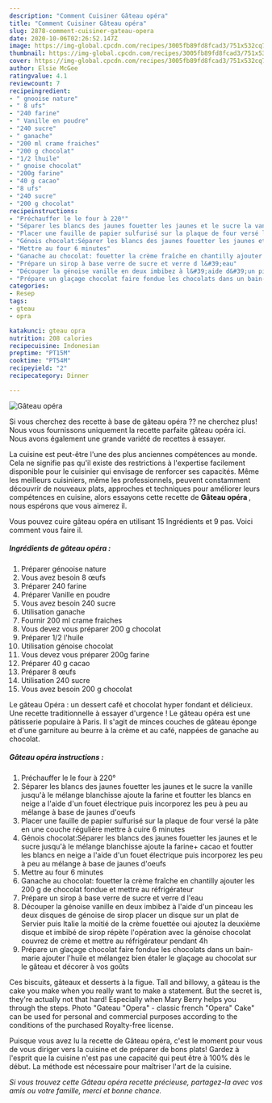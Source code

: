 ```yaml
---
description: "Comment Cuisiner Gâteau opéra"
title: "Comment Cuisiner Gâteau opéra"
slug: 2878-comment-cuisiner-gateau-opera
date: 2020-10-06T02:26:52.147Z
image: https://img-global.cpcdn.com/recipes/3005fb89fd8fcad3/751x532cq70/gateau-opera-photo-principale-de-la-recette.jpg
thumbnail: https://img-global.cpcdn.com/recipes/3005fb89fd8fcad3/751x532cq70/gateau-opera-photo-principale-de-la-recette.jpg
cover: https://img-global.cpcdn.com/recipes/3005fb89fd8fcad3/751x532cq70/gateau-opera-photo-principale-de-la-recette.jpg
author: Elsie McGee
ratingvalue: 4.1
reviewcount: 7
recipeingredient:
- " gnooise nature"
- " 8 ufs"
- "240 farine"
- " Vanille en poudre"
- "240 sucre"
- " ganache"
- "200 ml crame fraiches"
- "200 g chocolat"
- "1/2 lhuile"
- " gnoise chocolat"
- "200g farine"
- "40 g cacao"
- "8 ufs"
- "240 sucre"
- "200 g chocolat"
recipeinstructions:
- "Préchauffer le le four à 220°"
- "Séparer les blancs des jaunes fouetter les jaunes et le sucre la vanille jusqu&#39;à le mélange blanchisse ajoute la farine et foutter les blancs en neige a l&#39;aide d&#39;un fouet électrique puis incorporez les peu à peu au mélange à base de jaunes d&#39;oeufs"
- "Placer une fauille de papier sulfurisé sur la plaque de four versé la pâte en une couche régulière mettre à cuire 6 minutes"
- "Génois chocolat:Séparer les blancs des jaunes fouetter les jaunes et le sucre jusqu&#39;à le mélange blanchisse ajoute la farine+ cacao et foutter les blancs en neige a l&#39;aide d&#39;un fouet électrique puis incorporez les peu à peu au mélange à base de jaunes d&#39;oeufs"
- "Mettre au four 6 minutes"
- "Ganache au chocolat: fouetter la crème fraîche en chantilly ajouter les 200 g de chocolat fondue et mettre au réfrigérateur"
- "Prépare un sirop à base verre de sucre et verre d l&#39;eau"
- "Découper la génoise vanille en deux imbibez à l&#39;aide d&#39;un pinceau les deux disques de génoise de sirop placer un disque sur un plat de Servier puis Italie la moitié de la crème fouettée oui ajoutez la deuxième disque et imbibé de sirop répète l&#39;opération avec la génoise chocolat couvrez de crème et mettre au réfrigérateur pendant 4h"
- "Prépare un glaçage chocolat faire fondue les chocolats dans un bain-marie ajouter l&#39;huile et mélangez bien étaler le glaçage au chocolat sur le gâteau et décorer à vos goûts"
categories:
- Resep
tags:
- gteau
- opra

katakunci: gteau opra 
nutrition: 208 calories
recipecuisine: Indonesian
preptime: "PT15M"
cooktime: "PT54M"
recipeyield: "2"
recipecategory: Dinner

---
```



![Gâteau opéra](https://img-global.cpcdn.com/recipes/3005fb89fd8fcad3/751x532cq70/gateau-opera-photo-principale-de-la-recette.jpg)

Si vous cherchez des recette à base de gâteau opéra ?? ne cherchez plus! Nous vous fournissons uniquement la recette parfaite gâteau opéra ici. Nous avons également une grande variété de recettes à essayer.

La cuisine est peut-être l'une des plus anciennes compétences au monde. Cela ne signifie pas qu'il existe des restrictions à l'expertise facilement disponible pour le cuisinier qui envisage de renforcer ses capacités. Même les meilleurs cuisiniers, même les professionnels, peuvent constamment découvrir de nouveaux plats, approches et techniques pour améliorer leurs compétences en cuisine, alors essayons cette recette de <strong> Gâteau opéra </strong>, nous espérons que vous aimerez il.

<!--inarticleads1-->

Vous pouvez cuire gâteau opéra en utilisant 15 Ingrédients et 9 pas. Voici comment vous faire il.

##### Ingrédients de gâteau opéra :

1. Préparer  génooise nature
1. Vous avez besoin  8 œufs
1. Préparer 240 farine
1. Préparer  Vanille en poudre
1. Vous avez besoin 240 sucre
1. Utilisation  ganache
1. Fournir 200 ml crame fraiches
1. Vous devez vous préparer 200 g chocolat
1. Préparer 1/2 l&#39;huile
1. Utilisation  génoise chocolat
1. Vous devez vous préparer 200g farine
1. Préparer 40 g cacao
1. Préparer 8 œufs
1. Utilisation 240 sucre
1. Vous avez besoin 200 g chocolat


Le gâteau Opéra : un dessert café et chocolat hyper fondant et délicieux. Une recette traditionnelle à essayer d&#39;urgence ! Le gâteau opéra est une pâtisserie populaire à Paris. Il s&#39;agit de minces couches de gâteau éponge et d&#39;une garniture au beurre à la crème et au café, nappées de ganache au chocolat. 

<!--inarticleads2-->

##### Gâteau opéra instructions :

1. Préchauffer le le four à 220°
1. Séparer les blancs des jaunes fouetter les jaunes et le sucre la vanille jusqu&#39;à le mélange blanchisse ajoute la farine et foutter les blancs en neige a l&#39;aide d&#39;un fouet électrique puis incorporez les peu à peu au mélange à base de jaunes d&#39;oeufs
1. Placer une fauille de papier sulfurisé sur la plaque de four versé la pâte en une couche régulière mettre à cuire 6 minutes
1. Génois chocolat:Séparer les blancs des jaunes fouetter les jaunes et le sucre jusqu&#39;à le mélange blanchisse ajoute la farine+ cacao et foutter les blancs en neige a l&#39;aide d&#39;un fouet électrique puis incorporez les peu à peu au mélange à base de jaunes d&#39;oeufs
1. Mettre au four 6 minutes
1. Ganache au chocolat: fouetter la crème fraîche en chantilly ajouter les 200 g de chocolat fondue et mettre au réfrigérateur
1. Prépare un sirop à base verre de sucre et verre d l&#39;eau
1. Découper la génoise vanille en deux imbibez à l&#39;aide d&#39;un pinceau les deux disques de génoise de sirop placer un disque sur un plat de Servier puis Italie la moitié de la crème fouettée oui ajoutez la deuxième disque et imbibé de sirop répète l&#39;opération avec la génoise chocolat couvrez de crème et mettre au réfrigérateur pendant 4h
1. Prépare un glaçage chocolat faire fondue les chocolats dans un bain-marie ajouter l&#39;huile et mélangez bien étaler le glaçage au chocolat sur le gâteau et décorer à vos goûts


Ces biscuits, gâteaux et desserts à la figue. Tall and billowy, a gâteau is the cake you make when you really want to make a statement. But the secret is, they&#39;re actually not that hard! Especially when Mary Berry helps you through the steps. Photo &#34;Gateau &#34;Opera&#34; - classic french &#34;Opera&#34; Cake&#34; can be used for personal and commercial purposes according to the conditions of the purchased Royalty-free license. 

<!--inarticleads1-->

<p>
Puisque vous avez lu la recette de Gâteau opéra, c'est le moment pour vous de vous diriger vers la cuisine et de préparer de bons plats! Gardez à l'esprit que la cuisine n'est pas une capacité qui peut être à 100% dès le début. La méthode est nécessaire pour maîtriser l'art de la cuisine.
</p>

<p>
<i>Si vous trouvez cette Gâteau opéra recette précieuse, partagez-la avec vos amis ou votre famille, merci et bonne chance.</i>
</p>

